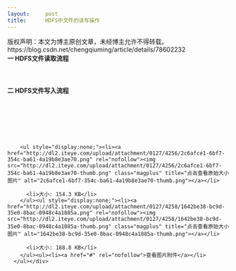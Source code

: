 ```yaml
---
layout:     post
title:      HDFS中文件的读写操作
---
```

<div id="article_content" class="article_content clearfix csdn-tracking-statistics" data-pid="blog" data-mod="popu_307" data-dsm="post">
								<div class="article-copyright">
					版权声明：本文为博主原创文章，未经博主允许不得转载。					https://blog.csdn.net/chengqiuming/article/details/78602232				</div>
								            <link rel="stylesheet" href="https://csdnimg.cn/release/phoenix/template/css/ck_htmledit_views-f76675cdea.css">
						<div class="htmledit_views" id="content_views">
                <div style="font-size:14px;" class="iteye-blog-content-contain">
<div style="line-height:1.75;"><span style="font-weight:bold;">一 HDFS文件读取流程</span></div>
<div style="line-height:1.75;">
<br><img src="http://dl2.iteye.com/upload/attachment/0127/4256/2c6afce1-6bf7-354c-ba61-4a19b8e3ae70.png" alt=""><br> </div>
<div style="line-height:1.75;"><span style="font-weight:bold;">二 HDFS文件写入流程</span></div>
<p> </p>
<div style="text-align:left;line-height:1.75;font-size:14px;">
<br><img src="http://dl2.iteye.com/upload/attachment/0127/4258/1642be38-bc9d-35e0-8bac-0948c4a1885a.png" alt=""><br> </div>
</div>
  

  
  <div class="attachments">
    
      
        <ul style="display:none;"><li><a href="http://dl2.iteye.com/upload/attachment/0127/4256/2c6afce1-6bf7-354c-ba61-4a19b8e3ae70.png" rel="nofollow"><img src="http://dl2.iteye.com/upload/attachment/0127/4256/2c6afce1-6bf7-354c-ba61-4a19b8e3ae70-thumb.png" class="magplus" title="点击查看原始大小图片" alt="2c6afce1-6bf7-354c-ba61-4a19b8e3ae70-thumb.png"></a></li>
          
          <li>大小: 154.3 KB</li>
        </ul><ul style="display:none;"><li><a href="http://dl2.iteye.com/upload/attachment/0127/4258/1642be38-bc9d-35e0-8bac-0948c4a1885a.png" rel="nofollow"><img src="http://dl2.iteye.com/upload/attachment/0127/4258/1642be38-bc9d-35e0-8bac-0948c4a1885a-thumb.png" class="magplus" title="点击查看原始大小图片" alt="1642be38-bc9d-35e0-8bac-0948c4a1885a-thumb.png"></a></li>
          
          <li>大小: 188.8 KB</li>
        </ul><ul><li><a href="#" rel="nofollow">查看图片附件</a></li>
      </ul></div>


  <div></div>            </div>
                </div>